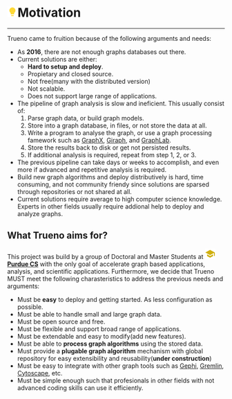 # ![](/assets/icons/lightbulb.png)Motivation

---

Trueno came to fruition because of the following arguments and needs:

- As **2016**, there are not enough graphs databases out there.
- Current solutions are either:
    + **Hard to setup and deploy**.
    + Propietary and closed source.
    + Not free(many with the distributed version)
    + Not scalable.
    + Does not support large range of applications.
- The pipeline of graph analysis is slow and ineficient. This usually consist of:
    1. Parse graph data, or build graph models.
    2. Store into a graph database, in files, or not store the data at all.
    3. Write a program to analyse the graph, or use a graph processing famework such as [GraphX](http://spark.apache.org/graphx/), [Giraph](http://giraph.apache.org/), and [GraphLab](https://turi.com/).
    4. Store the results back to disk or get not persisted results.
    5. If additional analysis is required, repeat from step 1, 2, or 3.
- The previous pipeline can take days or weeks to accomplish, and even more if advanced and repetitive analysis is required.
- Build new graph algorithms and deploy distributively is hard, time consuming, and not community friendy since solutions are sparsed through repositories or not shared at all.
- Current solutions require average to high computer science knowledge. Experts in other fields usually require addional help to deploy and analyze graphs.

## What Trueno aims for?

This project was build by a group of Doctoral and Master Students at ![](/assets/icons/school.png)[**Purdue CS**](https://www.cs.purdue.edu/) with the only goal of accelerate graph based applications, analysis, and scientific applications. Furthermore, we decide that Trueno MUST meet the following charasteristics to address the previous needs and arguments:

- Must be **easy** to deploy and getting started. As less configuration as possible.
- Must be able to handle small and large graph data.
- Must be open source and free.
- Must be flexible and support broad range of applications.
- Must be extendable and easy to modify(add new features).
- Must be able to **process graph algorithms** using the stored data.
- Must provide a **plugable graph algorithm** mechanism with global repository for easy extensibility and reusability(**under construction**)
- Must be easy to integrate with other graph tools such as [Gephi](https://gephi.org/), [Gremlin](http://tinkerpop.apache.org/gremlin.html), [Cytoscape](http://www.cytoscape.org/), etc.
- Must be simple enough such that profesionals in other fields with not advanced coding skills can use it efficiently.

